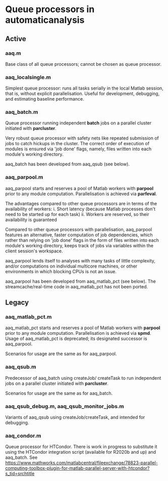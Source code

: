 # Queue processors in automaticanalysis

## Active

### aaq.m
Base class of all queue processors; cannot be chosen as queue processor.

### aaq_localsingle.m
Simplest queue processor: runs all tasks serially in the local Matlab session, that is, without explicit parallelisation. Useful for development, debugging, and estimating baseline performance.

### aaq_batch.m
Queue processor running independent __batch__ jobs on a parallel cluster initiated with __parcluster__. 

Very robust queue processor with safety nets like repeated submission of jobs to catch hickups in the cluster.
The correct order of execution of modules is ensured via 'job done' flags, namely, files written into each module's working directory.

aaq_batch has been developed from aaq_qsub (see below).

### aaq_parpool.m
aaq_parpool starts and reserves a pool of Matlab workers with __parpool__ prior to any module computation. Parallelisation is achieved via __parfeval__. 

The advantages compared to other queue processors are in terms of the availability of workers: 
i. Short latency (because Matlab processes don't need to be started up for each task)
ii. Workers are reserved, so their availability is guaranteed 

Compared to other queue processors with parallelisation, aaq_parpool features an alternative, faster computation of job dependencies, which rather than relying on 'job done' flags in the form of files written into each module's working directory, keeps track of jobs via variables within the client session's workspace.

aaq_parpool lends itself to analyses with many tasks of little complexity, and/or computations on individual multicore machines, or other environments in which blocking CPUs is not an issue.

aaq_parpool has been developed from aaq_matlab_pct (see below). The streamcache/real-time code in aaq_matlab_pct has not been ported.

## Legacy

### aaq_matlab_pct.m
aaq_matlab_pct starts and reserves a pool of Matlab workers with __parpool__ prior to any module computation. Parallelisation is achieved via __spmd__. 
Usage of aaq_matlab_pct is deprecated; its designated successor is aaq_parpool.

Scenarios for usage are the same as for aaq_parpool.

### aaq_qsub.m
Predecessor of aaq_batch using createJob/ createTask to run independent jobs on a parallel cluster initiated with __parcluster__. 

Scenarios for usage are the same as for aaq_batch.

### aaq_qsub_debug.m, aaq_qsub_monitor_jobs.m
Variants of aaq_qsub using createJob/createTask, and intended for debugging. 

### aaq_condor.m
Queue processor for HTCondor. There is work in progress to substitute it using the HTCondor integration script (available for R2020b and up) and aaq_batch. See https://www.mathworks.com/matlabcentral/fileexchange/78823-parallel-computing-toolbox-plugin-for-matlab-parallel-server-with-htcondor?s_tid=srchtitle

